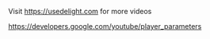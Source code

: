 Visit https://usedelight.com for more videos

https://developers.google.com/youtube/player_parameters
